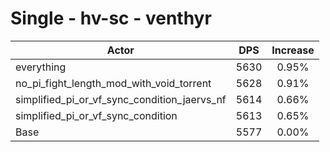 # Single - hv-sc - venthyr
| Actor | DPS | Increase |
|---|:---:|:---:|
|everything|5630|0.95%|
|no_pi_fight_length_mod_with_void_torrent|5628|0.91%|
|simplified_pi_or_vf_sync_condition_jaervs_nf|5614|0.66%|
|simplified_pi_or_vf_sync_condition|5613|0.65%|
|Base|5577|0.00%|
